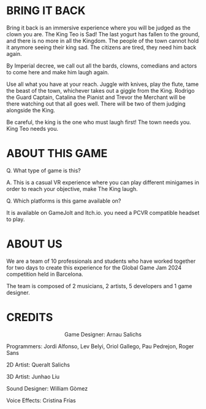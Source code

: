 # BRING IT BACK
Bring it back is an immersive experience where you will be judged as the clown you are. 
The King Teo is Sad! 
The last yogurt has fallen to the ground, and there is no more in all the Kingdom. The people of the town cannot hold it anymore seeing their king sad. The citizens are tired, they need him back again.  

By Imperial decree, we call out all the bards, clowns, comedians and actors to come here and make him laugh again. 

Use all what you have at your reach. Juggle with knives, play the flute, tame the beast of the town, whichever takes out a giggle from the King. Rodrigo the Guard Captain, Catalina the Pianist and Trevor the Merchant will be there watching out that all goes well. There will be two of them judging alongside the King. 

Be careful, the king is the one who must laugh first!
The town needs you. King Teo needs you.
# ABOUT THIS GAME
Q. What type of game is this?

A. This is a casual VR experience where you can play different minigames in order to reach your objective, make The King laugh.

Q. Which platforms is this game available on?

It is available on GameJolt and Itch.io. you need a PCVR compatible headset to play.

# ABOUT US

We are a team of 10 professionals and students who have worked together for two days to create this experience for the Global Game Jam 2024 competition held in Barcelona. 

The team is composed of 2 musicians, 2 artists, 5 developers and 1 game designer.

# CREDITS

<p style="text-align: center;">Game Designer:
Arnau Salichs

Programmers:
Jordi Alfonso,
Lev Belyi,
Oriol Gallego,
Pau Pedrejon,
Roger Sans


2D Artist:
Queralt Salichs

3D Artist:
Junhao Liu

Sound Designer:
William Gòmez

Voice Effects:
Cristina Frías </p>


